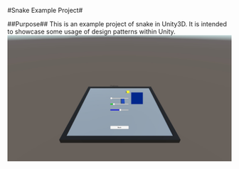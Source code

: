 #Snake Example Project#

##Purpose##
This is an example project of snake in Unity3D. It is intended to showcase some usage of design patterns within Unity.
![](Screenshots/options.jpg?raw=true "Optional Title")